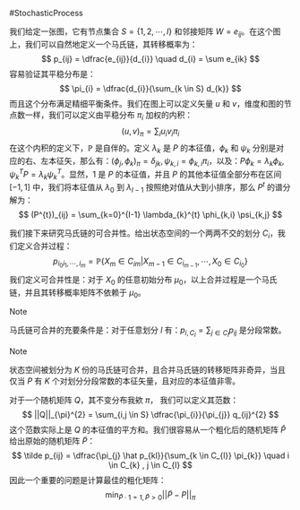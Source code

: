 #StochasticProcess 

我们给定一张图，它有节点集合 $S = \{1,2,\cdots,I\}$ 和邻接矩阵 $W = e_{ij}$。在这个图上，我们可以自然地定义一个马氏链，其转移概率为：
$$
p_{ij} = \dfrac{e_{ij}}{d_{i}} \quad d_{i} = \sum e_{ik}
$$
容易验证其平稳分布是：
$$
\pi_{i} = \dfrac{d_{i}}{\sum_{k \in S} d_{k}}
$$
而且这个分布满足精细平衡条件。我们在图上可以定义矢量 $u$ 和 $v$，维度和图的节点数一样，我们可以定义由平稳分布 $\pi_{i}$ 加权的内积：
$$
(u,v)_{\pi} = \sum_{i} u_{i}v_{i}\pi_{i}
$$
在这个内积的定义下，$\mathbb{P}$ 是自伴的。定义 $\lambda_{k}$ 是 $P$ 的本征值，$\phi_{k}$ 和 $\psi_{k}$ 分别是对应的右、左本征矢，那么有：$(\phi_{j},\phi_{k})_{\pi} = \delta_{jk} ,\psi_{k, i} = \phi_{k, i} \pi_{i}$，以及：$P\phi_{k} = \lambda_{k} \phi_{k}, \psi^{T}_{k} P = \lambda_{k} \psi^{T}_{k}$。显然，$1$ 是 $P$ 的本征值，并且 $P$ 的其他本征值全部分布在区间 $[-1,1]$ 中，我们将本征值从 $\lambda_{0}$ 到 $\lambda_{I-1}$ 按照绝对值从大到小排序，那么 $P^{t}$ 的谱分解为：
$$
(P^{t})_{ij} = \sum_{k=0}^{I-1} \lambda_{k}^{t} \phi_{k,i} \psi_{k,j}
$$

我们接下来研究马氏链的可合并性。给出状态空间的一个两两不交的划分 $C_{i}$，我们定义合并过程：
$$
p_{i_{0}i_{1},\cdots ,i_{m}} = \mathbb{P} \{X_{m} \in C_{im} |X_{m-1}\in C_{i_{m-1} },\cdots , X_{0} \in C_{i_{0}}\}
$$
我们定义可合并性是：对于 $X_{0}$ 的任意初始分布 $\mu_{0}$，以上合并过程是一个马氏链，并且其转移概率矩阵不依赖于 $\mu_0$。

>[!note]
>马氏链可合并的充要条件是：对于任意划分 $l$ 有：$p_{i, C_{l}} = \sum_{j \in C_{l}} p_{ij}$ 是分段常数。

>[!note]
>状态空间被划分为 $K$ 份的马氏链可合并，且合并马氏链的转移矩阵非奇异，当且仅当 $P$ 有 $K$ 个对划分分段常数的本征矢量，且对应的本征值非零。

对于一个随机矩阵 $Q$，其不变分布我欸 $\pi$， 我们可以定义其范数：
$$
||Q||_{\pi}^{2} = \sum_{i,j \in S} \dfrac{\pi_{i}}{\pi_{j}} q_{ij}^{2}
$$
这个范数实际上是 $Q$ 的本征值的平方和。我们很容易从一个粗化后的随机矩阵 $\hat P$ 给出原始的随机矩阵 $\tilde P$：
$$
\tilde p_{ij} = \dfrac{\pi_{j} \hat p_{kl}}{\sum_{k \in C_{l}} \pi_{k}} \quad i \in C_{k} , j \in C_{l}
$$
因此一个重要的问题是计算最佳的粗化矩阵：
$$
\min_{\hat P \cdot 1 = 1 ,\hat P >0} ||\tilde P - P||_{\pi}
$$



